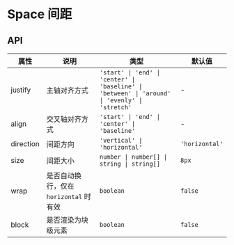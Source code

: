 # Space 间距

<code src="./demos/index.jsx"></code>

## API

| 属性      | 说明                                   | 类型                                                                                           | 默认值         |
| --------- | -------------------------------------- | ---------------------------------------------------------------------------------------------- | -------------- |
| justify   | 主轴对齐方式                           | `'start' \| 'end' \| 'center' \| 'baseline' \| 'between' \| 'around' \| 'evenly' \| 'stretch'` | -              |
| align     | 交叉轴对齐方式                         | `'start' \| 'end' \| 'center' \| 'baseline'`                                                   | -              |
| direction | 间距方向                               | `'vertical' \| 'horizontal'`                                                                   | `'horizontal'` |
| size      | 间距大小                               | `number \| number[] \| string \| string[]`                                                     | `8px`          |
| wrap      | 是否自动换行，仅在 `horizontal` 时有效 | `boolean`                                                                                      | `false`        |
| block     | 是否渲染为块级元素                     | `boolean`                                                                                      | `false`        |
